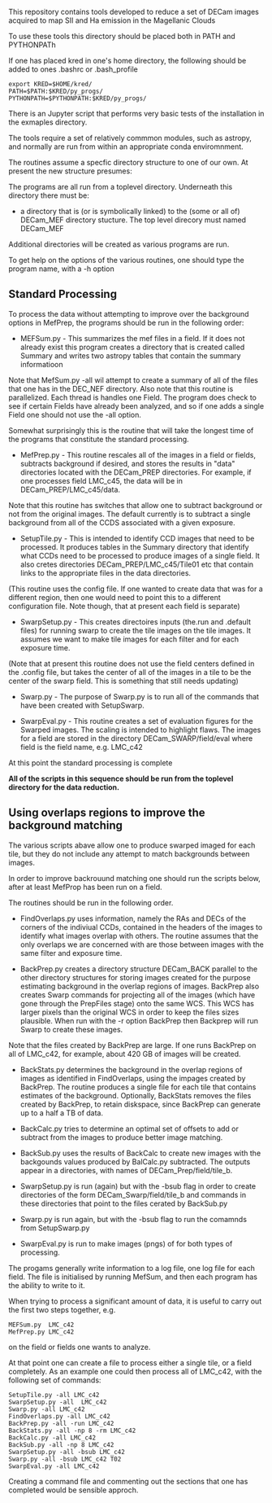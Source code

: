 This repository contains tools developed to reduce a set
of DECam images acquired to map SII and Ha emission in the 
Magellanic Clouds


To use these tools this directory should be placed both
in PATH and PYTHONPATh

If one has placed kred in one's home directory, the following
should be added to ones .bashrc or .bash\_profile

    export KRED=$HOME/kred/
    PATH=$PATH:$KRED/py_progs/
    PYTHONPATH=$PYTHONPATH:$KRED/py_progs/


There is an Jupyter script that performs very basic tests
of the installation in the exmaples directory.

The tools require a set of relatively commmon modules, such
as astropy, and normally are run from within an appropriate 
conda enviromnment.

The routines assume a specfic directory structure 
to one of our own.  At present the new structure
presumes:

The programs are all run from a toplevel directory.  Underneath
this directory there must be:

* a directory that is (or is symbolically linked) to the
(some or all of) DECam\_MEF directory stucture.  The top level
direcory must named DECam\_MEF

Additional directories will be created as various
programs are run.  

To get help on the options of the various routines, one should
type the program name, with a -h option

## Standard Processing

To process the data without attempting to improve over
the background options in MefPrep, the programs should
be run in the following order:

* MEFSum.py - This summarizes the mef files in a field.
If it does not already exist this program creates a directory 
that is created called Summary and writes two astropy
tables that contain the summary informatioon


Note that MefSum.py -all wil attempt to create a summary of all of the files
that one has in the DEC\_NEF directory.   Also note that this routine is parallelized.
Each thread is handles one Field.  The program does 
check to see if certain Fields have already been analyzed, 
and so if one adds a single Field one should not use the -all option.

Somewhat surprisingly this is the routine that will take the
longest time of the programs that constitute the standard
processing.


* MefPrep.py - This routine rescales all of the images in 
a field or fields, subtracts background if desired, and
stores the results in "data" directories located with the
DECam\_PREP directories.   For example,
if one processes field LMC\_c45, the data will be in
DECam\_PREP/LMC\_c45/data.

Note that this routine has switches that allow one 
to subtract background or not from the original
images.  The default currently is to subtract a single
background from all of the CCDS associated with a given
exposure.


* SetupTile.py - This is intended to identify CCD images
that need to be processed.  It produces 
tables in the Summary directory that identify what 
CCDs need to be processed to produce images of a single 
field. It also cretes directories DECam\_PREP/LMC\_c45/Tile01 etc
that contain links to the appropriate files in the data directories.

(This routine uses the config file.  If one wanted to create 
data that was for a different region, then one would need to point 
this to a different configuration file.  Note though, that at
present each field is separate)


* SwarpSetup.py - This creates directoires inputs (the.run and .default files)
for running swarp to create the tile images on the tile images.  It assumes we
want to make tile images for each filter and for each 
exposure time.  


(Note that at present this routine does not use the field
centers defined in the .config file, but takes the center
of all of the images in a tile to be the center of the
swarp field.  This is something that still needs updating)

* Swarp.py -  The purpose of Swarp.py 
is to run all of the commands that
have been created with SetupSwarp.  

* SwarpEval.py - This routine creates a set of evaluation
figures for the Swarped images.  The scaling is intended
to highlight flaws.  The images for a field 
are stored in the directory DECam\_SWARP/field/eval
where field is the field name, e.g. LMC\_c42


At this point the standard processing is complete

**All of the scripts in this sequence should
be run from the toplevel directory for the data
reduction.**


## Using overlaps regions to improve the background matching

The various scripts abave allow one to produce swarped imaged
for each tile, but they do not include any attempt to
match backgrounds between images.


In order to improve backrouund matching one
should run the scripts below, after at least MefProp has
been run on a field.


The routines should be run in the following order.


* FindOverlaps.py uses information, namely the RAs and DECs of the corners of
the indiviual CCDs, contained in the headers of the images to
identify what images overlap with others.  The routine assumes that the
only overlaps we are concerned with are those between images with the
same filter and exposure time.  

* BackPrep.py creates a directory structure DECam\_BACK parallel to the other
directory structures for storing images created for the purpose estimating
background in the overlap regions of images.  BackPrep also creates Swarp
commands for projecting all of the images (which have gone through the PrepFiles
stage) onto the same WCS.  This WCS has larger pixels than the original WCS
in order to keep the files sizes plausible. When run with the -r option 
BackPrep then Backprep will run Swarp to create these images.

Note that the files created by BackPrep are large.  If one runs BackPrep on
all of LMC\_c42, for example, about 420 GB of images will be created. 

* BackStats.py determines the background in the overlap regions of images as
identified in FindOverlaps, using the impages created by BackPrep.  The
routine produces a single file for each tile that contains estimates of the
background. Optionally, BackStats removes the files created by BackPrep,
to retain diskspace, since BackPrep can generate up to a half a TB of
data.

* BackCalc.py tries to determine an optimal set of offsets to add or 
subtract from the images to produce better image matching.

* BackSub.py uses the results of BackCalc to create new images with 
the backgounds values produced by BalCalc.py subtracted.  The outputs
appear in a directories, with names of  DECam\_Prep/field/tile\_b.  

* SwarpSetup.py is run (again) but with the -bsub flag in order to 
create directories of the form  DECam\_Swarp/field/tile\_b and commands
in these directories that point to the files cerated by BackSub.py

* Swarp.py  is run again, but with the -bsub flag to run the comamnds
from SetupSwarp.py

* SwarpEval.py  is run to make images (pngs) of for both types of 
processing. 

The progams generally write information to a log file, one log file
for each field. The file is initialised by running MefSum, and then
each program has the ability to write to it.  

When trying to process a significant amount of data, it is useful 
to carry out the first two steps together, e.g.

````
MEFSum.py  LMC_c42
MefPrep.py LMC_c42
````

on the field or fields one wants to analyze.

At that point one can create a file to process
either a single tile, or a field completely.  As an example
one could then process all of LMC\_c42, with the following 
set of commands:

````
SetupTile.py -all LMC_c42
SwarpSetup.py -all  LMC_c42
Swarp.py -all LMC_c42
FindOverlaps.py -all LMC_c42
BackPrep.py -all -run LMC_c42
BackStats.py -all -np 8 -rm LMC_c42 
BackCalc.py -all LMC_c42
BackSub.py -all -np 8 LMC_c42
SwarpSetup.py -all -bsub LMC_c42 
Swarp.py -all -bsub LMC_c42 T02
SwarpEval.py -all LMC_c42
````

Creating a command file and commenting out the sections 
that one has completed would be sensible approch.


